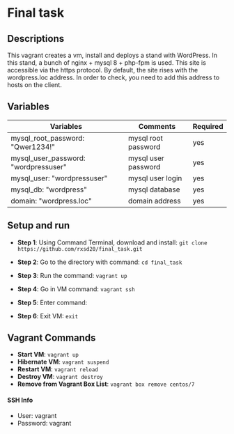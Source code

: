 Final task
==============
## Descriptions
This vagrant creates a vm, install and deploys a stand with WordPress. In this stand, a bunch of nginx + mysql 8 + php-fpm is used. This site is accessible via the https protocol. By default, the site rises with the wordpress.loc address. In order to check, you need to add this address to hosts on the client.

## Variables
|Variables                              |Comments            |Required|
|---------------------------------------|--------------------|--------|
|mysql_root_password: "Qwer1234!"       |mysql root password |yes     |
|mysql_user_password: "wordpressuser"   |mysql user password |yes     |
|mysql_user: "wordpressuser"            |mysql user login    |yes     |
|mysql_db: "wordpress"                  |mysql database      |yes     |
|domain: "wordpress.loc"                |domain address      |yes     |

## Setup and run
* **Step 1**: Using Command Terminal, download and install: ```git clone https://github.com/rxsd20/final_task.git```

* **Step 2**: Go to the directory with command: ```cd final_task```

* **Step 3**: Run the command: ```vagrant up```

* **Step 4**: Go in VM command: ```vagrant ssh```

* **Step 5**: Enter command: ``` ```

* **Step 6**: Exit VM: ```exit```


## Vagrant Commands
* **Start VM**: ```vagrant up```
* **Hibernate VM**: ```vagrant suspend```
* **Restart VM**: ```vagrant reload```
* **Destroy VM**: ```vagrant destroy```
* **Remove from Vagrant Box List**: ```vagrant box remove centos/7```

#### SSH Info
* User: vagrant
* Password: vagrant
